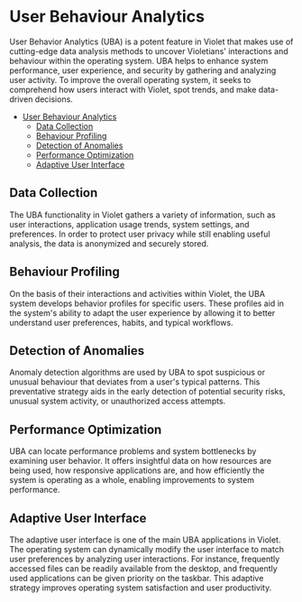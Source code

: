 # User Behaviour Analytics

User Behavior Analytics (UBA) is a potent feature in Violet that makes use of
cutting-edge data analysis methods to uncover Violetians' interactions and behaviour within the operating system. UBA helps to enhance system performance, user experience, and security by gathering and analyzing user activity. To improve the overall operating system, it seeks to comprehend how users interact with Violet, spot trends, and make data-driven decisions.

- [User Behaviour Analytics](#user-behaviour-analytics)
  - [Data Collection](#data-collection)
  - [Behaviour Profiling](#behaviour-profiling)
  - [Detection of Anomalies](#detection-of-anomalies)
  - [Performance Optimization](#performance-optimization)
  - [Adaptive User Interface](#adaptive-user-interface)

## Data Collection

The UBA functionality in Violet gathers a variety of information, such as user
interactions, application usage trends, system settings, and preferences. In order to
protect user privacy while still enabling useful analysis, the data is anonymized and
securely stored.

## Behaviour Profiling

On the basis of their interactions and activities within Violet, the UBA system develops
behavior profiles for specific users. These profiles aid in the system's ability to adapt
the user experience by allowing it to better understand user preferences, habits, and
typical workflows.

## Detection of Anomalies

Anomaly detection algorithms are used by UBA to spot suspicious or unusual behaviour that
deviates from a user's typical patterns. This preventative strategy aids in the early
detection of potential security risks, unusual system activity, or unauthorized access
attempts.

## Performance Optimization

UBA can locate performance problems and system bottlenecks by examining user behavior. It
offers insightful data on how resources are being used, how responsive applications are,
and how efficiently the system is operating as a whole, enabling improvements to system
performance.

## Adaptive User Interface

The adaptive user interface is one of the main UBA applications in Violet. The operating
system can dynamically modify the user interface to match user preferences by analyzing
user interactions. For instance, frequently accessed files can be readily available from
the desktop, and frequently used applications can be given priority on the taskbar. This
adaptive strategy improves operating system satisfaction and user productivity.
